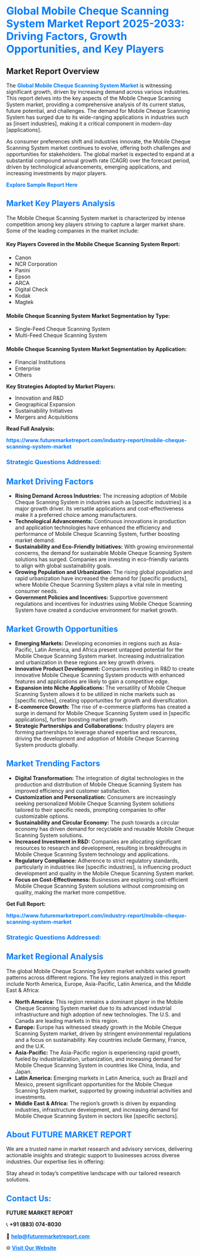 <h1 style="color: #007BFF;">Global Mobile Cheque Scanning System Market Report 2025-2033: Driving Factors, Growth Opportunities, and Key Players</h1>

<section id="overview">
<h2>Market Report Overview</h2>
<p>The <a href="https://www.futuremarketreport.com/industry-report/mobile-cheque-scanning-system-market" style="color: #007BFF; text-decoration: none;"><strong>Global Mobile Cheque Scanning System Market</strong></a> is witnessing significant growth, driven by increasing demand across various industries. This report delves into the key aspects of the Mobile Cheque Scanning System market, providing a comprehensive analysis of its current status, future potential, and challenges. The demand for Mobile Cheque Scanning System has surged due to its wide-ranging applications in industries such as [insert industries], making it a critical component in modern-day [applications].</p>
<p>As consumer preferences shift and industries innovate, the Mobile Cheque Scanning System market continues to evolve, offering both challenges and opportunities for stakeholders. The global market is expected to expand at a substantial compound annual growth rate (CAGR) over the forecast period, driven by technological advancements, emerging applications, and increasing investments by major players.</p>
</section>

<section id="overview">
<p><a href="https://www.futuremarketreport.com/request-sample/reportId=76438" style="color: #007BFF; text-decoration: none;"><strong>Explore Sample Report Here</strong></a></p>
</section>

<section id="key-players">
<h2 style="color: #007BFF;">Market Key Players Analysis</h2>
<p>The Mobile Cheque Scanning System market is characterized by intense competition among key players striving to capture a larger market share. Some of the leading companies in the market include:</p>
<h4>Key Players Covered in the Mobile Cheque Scanning System Report:</h4>
<ul><li>Canon</li><li>NCR Corporation</li><li>Panini</li><li>Epson</li><li>ARCA</li><li>Digital Check</li><li>Kodak</li><li>Magtek</li></ul>
<h4>Mobile Cheque Scanning System Market Segmentation by Type:</h4>
<ul><li>Single-Feed Cheque Scanning System</li><li>Multi-Feed Cheque Scanning System</li></ul>

<h4>Mobile Cheque Scanning System Market Segmentation by Application:</h4>
<ul><li>Financial Institutions</li><li>Enterprise</li><li>Others</li></ul>
<p><strong>Key Strategies Adopted by Market Players:</strong></p>
<ul>
<li>Innovation and R&D</li>
<li>Geographical Expansion</li>
<li>Sustainability Initiatives</li>
<li>Mergers and Acquisitions</li>
</ul>
</section>

<section>
<p><strong>Read Full Analysis: </strong></p><a href="https://www.futuremarketreport.com/industry-report/mobile-cheque-scanning-system-market" style="color: #007BFF; text-decoration: none;"><strong>https://www.futuremarketreport.com/industry-report/mobile-cheque-scanning-system-market</strong></a>
<h3 style="color: #007BFF;">Strategic Questions Addressed:</h3>
</section>

<section id="driving-factors">
<h2 style="color: #007BFF;">Market Driving Factors</h2>
<ul>
<li><strong>Rising Demand Across Industries:</strong> The increasing adoption of Mobile Cheque Scanning System in industries such as [specific industries] is a major growth driver. Its versatile applications and cost-effectiveness make it a preferred choice among manufacturers.</li>
<li><strong>Technological Advancements:</strong> Continuous innovations in production and application technologies have enhanced the efficiency and performance of Mobile Cheque Scanning System, further boosting market demand.</li>
<li><strong>Sustainability and Eco-Friendly Initiatives:</strong> With growing environmental concerns, the demand for sustainable Mobile Cheque Scanning System solutions has surged. Companies are investing in eco-friendly variants to align with global sustainability goals.</li>
<li><strong>Growing Population and Urbanization:</strong> The rising global population and rapid urbanization have increased the demand for [specific products], where Mobile Cheque Scanning System plays a vital role in meeting consumer needs.</li>
<li><strong>Government Policies and Incentives:</strong> Supportive government regulations and incentives for industries using Mobile Cheque Scanning System have created a conducive environment for market growth.</li>
</ul>
</section>

<section id="growth-opportunities">
<h2 style="color: #007BFF;">Market Growth Opportunities</h2>
<ul>
<li><strong>Emerging Markets:</strong> Developing economies in regions such as Asia-Pacific, Latin America, and Africa present untapped potential for the Mobile Cheque Scanning System market. Increasing industrialization and urbanization in these regions are key growth drivers.</li>
<li><strong>Innovative Product Development:</strong> Companies investing in R&D to create innovative Mobile Cheque Scanning System products with enhanced features and applications are likely to gain a competitive edge.</li>
<li><strong>Expansion into Niche Applications:</strong> The versatility of Mobile Cheque Scanning System allows it to be utilized in niche markets such as [specific niches], creating opportunities for growth and diversification.</li>
<li><strong>E-commerce Growth:</strong> The rise of e-commerce platforms has created a surge in demand for Mobile Cheque Scanning System used in [specific applications], further boosting market growth.</li>
<li><strong>Strategic Partnerships and Collaborations:</strong> Industry players are forming partnerships to leverage shared expertise and resources, driving the development and adoption of Mobile Cheque Scanning System products globally.</li>
</ul>
</section>

<section id="trending-factors">
<h2 style="color: #007BFF;">Market Trending Factors</h2>
<ul>
<li><strong>Digital Transformation:</strong> The integration of digital technologies in the production and distribution of Mobile Cheque Scanning System has improved efficiency and customer satisfaction.</li>
<li><strong>Customization and Personalization:</strong> Consumers are increasingly seeking personalized Mobile Cheque Scanning System solutions tailored to their specific needs, prompting companies to offer customizable options.</li>
<li><strong>Sustainability and Circular Economy:</strong> The push towards a circular economy has driven demand for recyclable and reusable Mobile Cheque Scanning System solutions.</li>
<li><strong>Increased Investment in R&D:</strong> Companies are allocating significant resources to research and development, resulting in breakthroughs in Mobile Cheque Scanning System technology and applications.</li>
<li><strong>Regulatory Compliance:</strong> Adherence to strict regulatory standards, particularly in industries like [specific industries], is influencing product development and quality in the Mobile Cheque Scanning System market.</li>
<li><strong>Focus on Cost-Effectiveness:</strong> Businesses are exploring cost-efficient Mobile Cheque Scanning System solutions without compromising on quality, making the market more competitive.</li>
</ul>
</section>

<section>
<p><strong>Get Full Report: </strong></p><a href="https://www.futuremarketreport.com/industry-report/mobile-cheque-scanning-system-market" style="color: #007BFF; text-decoration: none;"><strong>https://www.futuremarketreport.com/industry-report/mobile-cheque-scanning-system-market</strong></a>
<h3 style="color: #007BFF;">Strategic Questions Addressed:</h3>
</section>


<section id="regional-analysis">
<h2 style="color: #007BFF;">Market Regional Analysis</h2>
<p>The global Mobile Cheque Scanning System market exhibits varied growth patterns across different regions. The key regions analyzed in this report include North America, Europe, Asia-Pacific, Latin America, and the Middle East & Africa:</p>
<ul>
<li><strong>North America:</strong> This region remains a dominant player in the Mobile Cheque Scanning System market due to its advanced industrial infrastructure and high adoption of new technologies. The U.S. and Canada are leading markets in this region.</li>
<li><strong>Europe:</strong> Europe has witnessed steady growth in the Mobile Cheque Scanning System market, driven by stringent environmental regulations and a focus on sustainability. Key countries include Germany, France, and the U.K.</li>
<li><strong>Asia-Pacific:</strong> The Asia-Pacific region is experiencing rapid growth, fueled by industrialization, urbanization, and increasing demand for Mobile Cheque Scanning System in countries like China, India, and Japan.</li>
<li><strong>Latin America:</strong> Emerging markets in Latin America, such as Brazil and Mexico, present significant opportunities for the Mobile Cheque Scanning System market, supported by growing industrial activities and investments.</li>
<li><strong>Middle East & Africa:</strong> The region’s growth is driven by expanding industries, infrastructure development, and increasing demand for Mobile Cheque Scanning System in sectors like [specific sectors].</li>
</ul>
</section>

<footer>
<h2 style="color: #007BFF;">About FUTURE MARKET REPORT</h2>
<p>We are a trusted name in market research and advisory services, delivering actionable insights and strategic support to businesses across diverse industries. Our expertise lies in offering:</p>

<p>Stay ahead in today’s competitive landscape with our tailored research solutions.</p>

<h2 style="color: #007BFF;">Contact Us:</h2>
<p><strong>FUTURE MARKET REPORT</strong></p>
<p>📞 <strong>+91 (883) 074-8030</strong></p>
<p>📧 <strong><a href="mailto:help@futuremarketreport.com" style="color: #007BFF;">help@futuremarketreport.com</a></strong></p>
<p>🌐 <strong><a href="https://www.futuremarketreport.com/" style="color: #007BFF;">Visit Our Website</a></strong></p>
</footer>